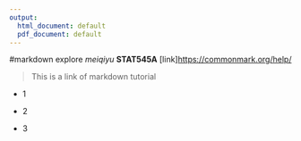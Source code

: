 ```yaml
---
output:
  html_document: default
  pdf_document: default
---
```

#markdown explore
*meiqiyu*
**STAT545A**
[link]https://commonmark.org/help/

> This is a link of markdown tutorial

* 1

* 2

* 3
